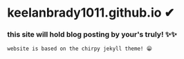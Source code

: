 # keelanbrady1011.github.io ✔

### this site will hold blog posting by your's truly! ✨✨

```
website is based on the chirpy jekyll theme! 😁
```
